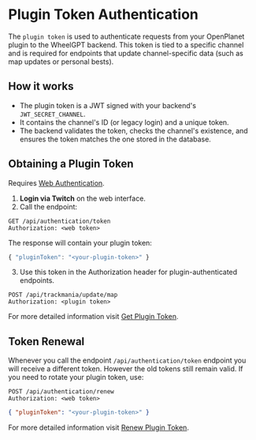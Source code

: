 # Plugin Token Authentication

The `plugin token` is used to authenticate requests from your OpenPlanet plugin to the WheelGPT backend.
This token is tied to a specific channel and is required for endpoints that update channel-specific data (such as map updates or personal bests).

## How it works

- The plugin token is a JWT signed with your backend's `JWT_SECRET_CHANNEL`.
- It contains the channel's ID (or legacy login) and a unique token.
- The backend validates the token, checks the channel's existence, and ensures the token matches the one stored in the database.

## Obtaining a Plugin Token

Requires [Web Authentication](./web.md).

1. **Login via Twitch** on the web interface.
2. Call the endpoint:

```http
GET /api/authentication/token
Authorization: <web token>
```

The response will contain your plugin token:

```js
{ "pluginToken": "<your-plugin-token>" }
```

3. Use this token in the Authorization header for plugin-authenticated endpoints.

```http
POST /api/trackmania/update/map
Authorization: <plugin token>
```

For more detailed information visit [Get Plugin Token](../endpoints/authentication/token.md).

## Token Renewal

Whenever you call the endpoint `/api/authentication/token` endpoint you will receive a different token. However the old tokens still remain valid.
If you need to rotate your plugin token, use:

```http
POST /api/authentication/renew
Authorization: <web token>
```

```json
{ "pluginToken": "<your-plugin-token>" }
```

For more detailed information visit [Renew Plugin Token](../endpoints/authentication/renew.md).
